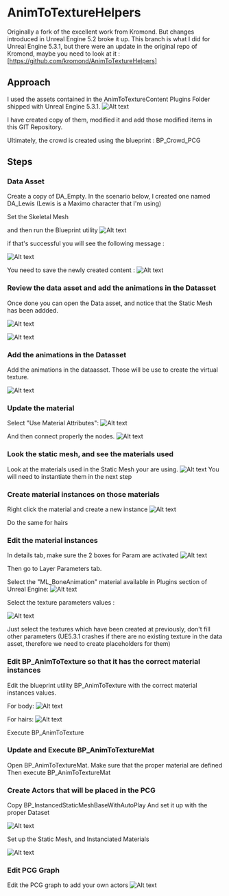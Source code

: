 # AnimToTextureHelpers

Originally a fork of the excellent work from Kromond. 
But changes introduced in Unreal Engine 5.2 broke it up.
This branch is what I did for Unreal Engine 5.3.1, but there were an update in the original repo of Kromond, maybe you need to look at it : [https://github.com/kromond/AnimToTextureHelpers]

## Approach

I used the assets contained in the AnimToTextureContent Plugins Folder shipped with Unreal Engine 5.3.1.
![Alt text](image-7.png)

I have created copy of them, modified it and add those modified items in this GIT Repository.

Ultimately, the crowd is created using the blueprint : BP_Crowd_PCG

## Steps

### Data Asset

Create a copy of DA_Empty. In the scenario below, I created one named DA_Lewis (Lewis is a Maximo character that I'm using)

Set the Skeletal Mesh

and then run the Blueprint utility
![Alt text](image-14.png)

if that's successful you will see the following message :

![Alt text](image-15.png)


You need to save the newly created content :
![Alt text](image-16.png)

### Review the data asset and add the animations in the Datasset

Once done you can open the Data asset, and notice that the Static Mesh has been addded. 

![Alt text](image-13.png)

![Alt text](image-17.png)

### Add the animations in the Datasset

Add the animations in the dataasset. Those will be use to create the virtual texture.

![Alt text](image-18.png)

### Update the material

Select "Use Material Attributes":
![Alt text](image-20.png)

And then connect properly the nodes.
![Alt text](image-19.png)


### Look the static mesh, and see the materials used

Look at the materials used in the Static Mesh your are using. 
![Alt text](image-4.png)
You will need to instantiate them in the next step

### Create material instances on those materials
Right click the material and create a new instance
![Alt text](image-5.png)

Do the same for hairs

### Edit the material instances
In details tab, make sure the 2 boxes for  Param are activated
![Alt text](image.png)

Then go to Layer Parameters tab.

Select the "ML_BoneAnimation" material available in Plugins section of Unreal Engine:
![Alt text](image-6.png)

Select the texture parameters values :

![Alt text](image-1.png)

Just select the textures which have been created at previously, don't fill other parameters
(UE5.3.1 crashes if there are no existing texture in the data asset, therefore we need to create placeholders for them)

### Edit BP_AnimToTexture so that it has the correct material instances

Edit the blueprint utility BP_AnimToTexture with the correct material instances values.

For body:
![Alt text](image-8.png)

For hairs:
![Alt text](image-9.png)

Execute BP_AnimToTexture

### Update and Execute BP_AnimToTextureMat

Open BP_AnimToTextureMat. Make sure that the proper material are defined
Then execute BP_AnimToTextureMat

### Create Actors that will be placed in the PCG

Copy BP_InstancedStaticMeshBaseWithAutoPlay
And set it up with the proper Dataset

![Alt text](image-21.png)

Set up the Static Mesh, and Instanciated Materials

![Alt text](image-22.png)

### Edit PCG Graph

Edit the PCG graph to add your own actors
![Alt text](image-11.png)
